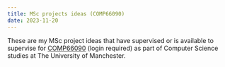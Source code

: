 ```yaml
---
title: MSc projects ideas (COMP66090)
date: 2023-11-20
---
```


These are my MSc project ideas that have supervised or is available to
supervise for [COMP66090](https://studentnet.cs.manchester.ac.uk/pgt/2023/COMP66090/) (login
required) as part of Computer Science studies at The University of Manchester.

